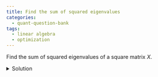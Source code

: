 ```yaml
---
title: Find the sum of squared eigenvalues
categories:
  - quant-question-bank
tags:
  - linear algebra
  - optimization
---
```

Find the sum of squared eigenvalues of a square matrix $X$.

<details markdown="block">
  <summary>Solution</summary>
  One could explicitly compute the eigenvalues if the matrix was small enough and then square them. But one could instead note that 
  $$
  \begin{gathered}
  \mathrm{tr}(X^2) = \sum_{i} \lambda_i^2 \\
  \mathrm{tr}(X^2) = \sum_{i,j} X_{ij}X_{ji}
  \end{gathered}
  $$
  And thus one can directly calculated the sum of squared eigenvalues without computing the eigenvalues themselves.


</details>